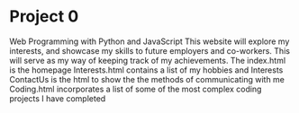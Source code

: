 # Project 0

Web Programming with Python and JavaScript
This website will explore my interests, and showcase my skills to future employers and co-workers.
This will serve as my way of keeping track of my achievements.
The index.html is the homepage
Interests.html contains a list of my hobbies and Interests
ContactUs is the html to show the the methods of communicating with me
Coding.html incorporates a list of some of the most complex coding projects I have completed
